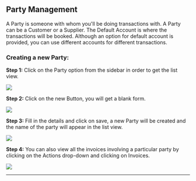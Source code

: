 <!-- base_template: frappe_io/www/accounting/accounting_base.html -->
<!-- add-next-prev-links -->
## Party Management

A Party is someone with whom you'll be doing transactions with. A Party can be a Customer or a Supplier. The Default Account is where the transactions will be booked. Although an
option for default account is provided, you can use different accounts for different transactions.  

### Creating a new Party:

**Step 1:** Click on the Party option from the sidebar in order to get the list view.

<img  src="/accounting/assets/img/partylist.png"
      class="screenshot"
/>

**Step 2:** Click on the new Button, you will get a blank form.

<img  src="/accounting/assets/img/partyform.png"
      class="screenshot"
/>

**Step 3:** Fill in the details and click on save, a new Party will be created and the name of the party will appear in the list view.

<img  src="/accounting/assets/img/newparty.png"
      class="screenshot"
/>

**Step 4:** You can also view all the invoices involving a particular party by clicking on the Actions drop-down and clicking on Invoices.

<img  src="/accounting/assets/img/partyinvoices.png"
      class="screenshot"
/>

---
